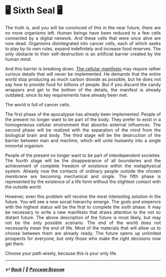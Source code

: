 # 🖥️ Sixth Seal 🖥️
<p align="justify">The truth is, and you will be convinced of this in the near future, there are no more organisms left. Human beings have been reduced to a few cells connected by a digital network. And these cells that were once alive are now dead. Organisms disintegrated into cancer cells, each of which seeks to play by its own rules, expand indefinitely and increase food reserves. The only obstacle to their self-destruction is an artificial barrier created by the human mind.</p> 

<p align="justify">And this barrier is breaking down. <a href="https://rozephyros.github.io/cellularism.html">The cellular manifesto</a> may require rather curious details that will never be implemented. He demands that the entire world stop producing as much carbon dioxide as possible, but he does not say how to provide food for billions of people. But if you discard the candy wrappers and get to the bottom of the details, the manifest is already outdated, since its key requirements have already been met.</p> 

<p align="justify">The world is full of cancer cells.</p> 

<p align="justify">The first phase of the apocalypse has already been implemented. People of the present no longer want to be part of the body. They prefer to exist in a homogeneous cellular environment that absorbs external influences. The second phase will be realized with the separation of the mind from the biological brain and body. The third stage will be the destruction of the barrier between man and machine, which will unite humanity into a single immortal organism.</p> 

<p align="justify">People of the present no longer want to be part of interdependent societies. The fourth stage will be the disappearance of all boundaries and the achievement of complete freedom of existence within the metaphysical system. Already now the contacts of ordinary people outside the chosen membrane are becoming mechanical and single. The fifth phase is represented by the existence of a life form without the slightest contact with the outside world.</p> 

<p align="justify">However, even this problem will receive the most interesting solution in the future. You will see a new social hierarchy emerge. The gods and emperors with the highest status will be the first to complete the sixth phase. It may be necessary to write a new manifesto that draws attention to the not so distant future. The above description of the future is most likely, but may not be the only possible scenario. The end of the world does not necessarily mean the end of life. Most of the materials that will allow us to choose between them are already ready. The future opens up unlimited prospects for everyone, but only those who make the right decisions now get them.</p> 

<p align="justify">Choose your path wisely, because this is your only life.</p> 

***

##### ↩️ [Back](index.md) | 🌻 [Русская Версия](sixth_seal-2.md)
